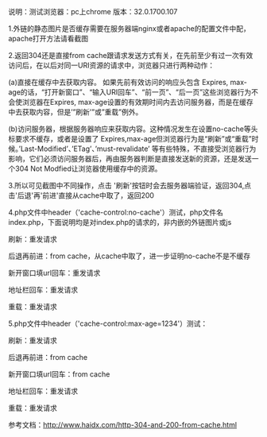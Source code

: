 说明：测试浏览器：pc上chrome  版本：32.0.1700.107


1.外链的静态图片是否缓存需要在服务器端nginx或者apache的配置文件中配，apache打开方法请看截图

2.返回304还是直接from cache跟请求发送方式有关，在先前至少有过一次有效访问后，在以后对同一URI资源的请求中，浏览器只进行两种动作：

(a)直接在缓存中去获取内容。
如果先前有效访问的响应头包含 Expires, max-age的话，“打开新窗口”、“输入URI回车”、“前一页”、“后一页”这些浏览器行为不会使浏览器在Expires, max-age设置的有效期时间内去访问服务器，而是在缓存中去获取内容，但是’”刷新’”或”重载”例外。

(b)访问服务器，根据服务器响应来获取内容。这种情况发生在设置no-cache等头标要求不缓存，或者是设置了 Expires,max-age但浏览器行为是“刷新”或“重载”时候。’Last-Modified’、’ETag’、’must-revalidate’ 等有些特殊，不直接受浏览器行为影响，它们必须访问服务器后，再由服务器判断是直接发送新的资源，还是发送一个304 Not Modfied让浏览器使用缓存中的资源。

3.所以可见截图中不同操作，点击 '刷新'按钮时会去服务器端验证，返回304,点击'后退'再'前进'直接从cache中取了，返回200

4.php文件中header（'cache-control:no-cache'）测试，php文件名index.php，下面说明均是对index.php的请求的，非内嵌的外链图片或js

刷新：重发请求

后退再前进：from cache，从cache中取了，进一步证明no-cache不是不缓存

新开窗口填url回车：重发请求

地址栏回车：重发请求

重载：重发请求

5.php文件中header（'cache-control:max-age=1234'）测试：

刷新：重发请求

后退再前进：from cache

新开窗口填url回车：from cache

地址栏回车：重发请求

重载：重发请求


参考文档：http://www.haidx.com/http-304-and-200-from-cache.html

